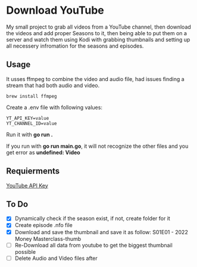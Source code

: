 # Download YouTube

My small project to grab all videos from a YouTube channel, then download the videos and add proper Seasons to it, then being able to put them on a server and watch them using Kodi with grabbing thumbnails and setting up all necessery infromation for the seasons and episodes.

## Usage

It usses ffmpeg to combine the video and audio file, had issues finding a stream that had both audio and video.

```
brew install ffmpeg
```

Create a .env file with following values:

```
YT_API_KEY=value
YT_CHANNEL_ID=value
```

Run it with **go run .**

If you run with **go run main.go**, it will not recognize the other files and you get error as **undefined: Video**

## Requierments

[YouTube API Key](https://developers.google.com/youtube/v3/getting-started)

## To Do

- [x] Dynamically check if the season exist, if not, create folder for it
- [x] Create episode .nfo file
- [x] Download and save the thumbnail and save it as follow: S01E01 - 2022 Money Masterclass-thumb
- [ ] Re-Download all data from youtube to get the biggest thumbnail possible
- [ ] Delete Audio and Video files after
